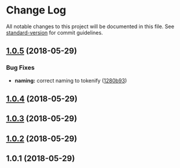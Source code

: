 # Change Log

All notable changes to this project will be documented in this file. See [standard-version](https://github.com/conventional-changelog/standard-version) for commit guidelines.

<a name="1.0.5"></a>
## [1.0.5](https://github.com/vvo/tokenify/compare/v1.0.4...v1.0.5) (2018-05-29)


### Bug Fixes

* **naming:** correct naming to tokenify ([1280b93](https://github.com/vvo/tokenify/commit/1280b93))



<a name="1.0.4"></a>
## [1.0.4](https://github.com/vvo/tokenify/compare/v1.0.3...v1.0.4) (2018-05-29)



<a name="1.0.3"></a>
## [1.0.3](https://github.com/vvo/tokenify/compare/v1.0.2...v1.0.3) (2018-05-29)



<a name="1.0.2"></a>
## [1.0.2](https://github.com/vvo/tokenify/compare/v1.0.1...v1.0.2) (2018-05-29)



<a name="1.0.1"></a>
## 1.0.1 (2018-05-29)
